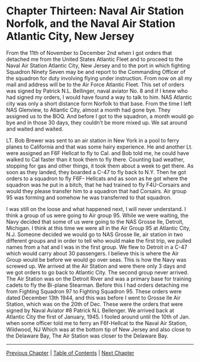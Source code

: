 # Chapter Thirteen: Naval Air Station Norfolk, and the Naval Air Station Atlantic City, New Jersey

From the 11th of November to December 2nd when I got orders that detached me from the United States Atlantic Fleet and to proceed to the Naval Air Station Atlantic City, New Jersey and to the port in which fighting Squadron Ninety Seven may be and report to the Commanding Officer of the squadron for duty involving flying under instruction. From now on all my mail and address will be to the Air Force Atlantic Fleet. This set of orders was signed by Patrick N.L. Bellinger, naval aviator No. 8 and if I knew who had signed my orders, I would have found a way to talk to him. NAS Atlantic city was only a short distance form Norfolk to that base. From the time I left NAS Glenview, to Atlantic City, almost a month had gone bye. They assigned us to the BOQ. And before I got to the squadron, a month would go bye and in those 30 days, they couldn’t be more mixed up. We sat around and waited and waited.

LT. Bob Brewer was sent to an air station in New York in a pool to ferry planes to California and that was some hairy experience. He and another Lt. were assigned an F6F Hellcat to fly to Cal. and Bob told me, he could have walked to Cal faster than it took them to fly there. Counting bad weather, stopping for gas and other things, it took them about a week to get there. As soon as they landed, they boarded a C-47 to fly back to N.Y. Then he got orders to a squadron to fly F6F- Hellcats and as soon as he got where the squadron was he put in a bitch, that he had trained to fly F4U-Corsairs and would they please transfer him to a squadron that had Corsairs. Air group 95 was forming and somehow he was transferred to that squadron.

I was still on the loose and what happened next, I will never understand. I think a group of us were going to Air group 95. While we were waiting, the Navy decided that some of us were going to the NAS Grosse Ile, Detroit, Michigan. I think at this time we were all in the Air Group 95 at Atlantic City, N.J. Someone decided we would go to NAS Grosse Ile, air station in two different groups and in order to tell who would make the first trip, we pulled names from a hat and I was in the first group. We flew to Detroit in a C-47 which would carry about 30 passengers. I believe this is where the Air Group would be before we would go over seas. This is how the Navy was screwed up. We arrived at the Air Station and were there only 3 days and we got orders to go back to Atlantic City. The second group never arrived. The Air Station was on the Detroit River and was a primary base for training cadets to fly the Bi-plane Stearman. Before this I had orders detaching me from Fighting Squadron 97 to Fighting Squadron 95. These orders were dated December 13th 1944, and this was before I went to Grosse Ile Air Station, which was on the 20th of Dec. These were the orders that were signed by Naval Aviator #8 Patrick N.L Bellenger. We arrived back at Atlantic City the first of January, 1945. I fooled around until the 10th of Jan. when some officer told me to ferry an F6f-Hellcat to the Naval Air Station, Wildwood, NJ Which was at the bottom tip of New Jersey and also close to the Delaware Bay, The Air Station was closer to the Delaware Bay.

---
[Previous Chapter](chapter12.md) | [Table of Contents](../README.md) | [Next Chapter](chapter14.md)

